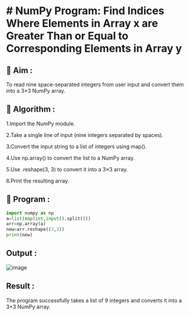 # # NumPy Program: Find Indices Where Elements in Array x are Greater Than or Equal to Corresponding Elements in Array y

## 🎯 Aim :
To read nine space-separated integers from user input and convert them into a 3×3 NumPy array.

## 🧠 Algorithm :
1.Import the NumPy module.

2.Take a single line of input (nine integers separated by spaces).

3.Convert the input string to a list of integers using map().

4.Use np.array() to convert the list to a NumPy array.

5.Use .reshape(3, 3) to convert it into a 3×3 array.

6.Print the resulting array.

## 🧾 Program :
```.py
import numpy as np
a=list(map(int,input().split()))
arr=np.array(a)
new=arr.reshape((3,3))
print(new)
```


## Output :
![image](https://github.com/user-attachments/assets/c4931f77-d694-4eaf-a1ef-0a03813add20)


## Result :
The program successfully takes a list of 9 integers and converts it into a 3×3 NumPy array.
